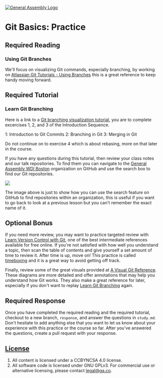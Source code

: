 [![General Assembly Logo](https://camo.githubusercontent.com/1a91b05b8f4d44b5bbfb83abac2b0996d8e26c92/687474703a2f2f692e696d6775722e636f6d2f6b6538555354712e706e67)](https://generalassemb.ly/education/web-development-immersive)

# Git Basics: Practice

## Required Reading

### Using Git Branches

We'll focus on visualizing Git commands, especially branching, by working on [Atlassian Git Tutorials - Using Branches](https://www.atlassian.com/git/tutorials/using-branches)
this is a great reference to keep handy moving forward.

## Required Tutorial

### Learn Git Branching

Here is a link to a [Git branching visualization tutorial](https://learngitbranching.js.org/), you are to complete
excercises 1, 2, and 3 of the Introduction Sequence.

1: Introduction to Git Commits
2: Branching in Git
3: Merging in Git

Do not continue on to exercise 4 which is about rebasing, more on that later in
the course.

If you have any questions during this tutorial, then review your class notes
and our talk repositories. To find them you can navigate to the [General Assembly WDI Boston](https://git.generalassemb.ly/ga-wdi-boston)
organization on GitHub and use the search box to find our Git repositories.

![](https://i.imgur.com/TcAbSrU.png)

The image above is just to show how you can use the search feature on GitHub to
find repositories within an organization, this is useful if you want to go back
to look at a previous lesson but you can't remember the exact name of it.

## Optional Bonus

If you need more review, you may want to practice targeted review with [Learn Version Control with Git](http://www.git-tower.com/learn/git/ebook/),
one of the best intermediate references available for free online. If you're
not satisfied with how well you understand a topic, then scan the table of
contents and give yourself a set amount of time to review it. After time is up,
move on! This practice is called [timeboxing](https://en.wikipedia.org/wiki/Timeboxing)
and it is a great way to avoid getting off track.

Finally, review some of the great visuals provided at [A Visual Git Reference](http://marklodato.github.io/visual-git-guide/index-en.html).
These diagrams are more detailed and offer annotations that may help you
understand how Git works. They also make a great reference for later,
especially if you don't want to replay [Learn Git Branching](http://pcottle.github.io/learnGitBranching/)
again.

## Required Response

Once you have completed the required reading and the required tutorial,
checkout to a new branch, `response`, and answer the questions in `study.md`.
Don't hesitate to add anything else that you want to let us know about your
experience with this practice or the course so far. After you've answered the
questions, create a pull request with your response.

## [License](LICENSE)

1. All content is licensed under a CC­BY­NC­SA 4.0 license.
1. All software code is licensed under GNU GPLv3. For commercial use or
    alternative licensing, please contact legal@ga.co.
